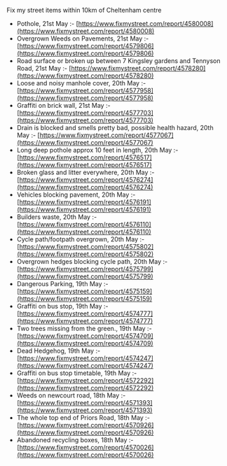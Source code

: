 Fix my street items within 10km of Cheltenham centre

<!-- fix_marker starts -->

- Pothole, 21st May :- [https://www.fixmystreet.com/report/4580008](https://www.fixmystreet.com/report/4580008)
- Overgrown Weeds on Pavements, 21st May :- [https://www.fixmystreet.com/report/4579806](https://www.fixmystreet.com/report/4579806)
- Road surface or broken up between 7 Kingsley gardens and Tennyson Road, 21st May :- [https://www.fixmystreet.com/report/4578280](https://www.fixmystreet.com/report/4578280)
- Loose and noisy manhole cover, 20th May :- [https://www.fixmystreet.com/report/4577958](https://www.fixmystreet.com/report/4577958)
- Graffiti on brick wall, 21st May :- [https://www.fixmystreet.com/report/4577703](https://www.fixmystreet.com/report/4577703)
- Drain is blocked and smells pretty bad, possible health hazard, 20th May :- [https://www.fixmystreet.com/report/4577067](https://www.fixmystreet.com/report/4577067)
- Long deep pothole approx 10 feet in length, 20th May :- [https://www.fixmystreet.com/report/4576517](https://www.fixmystreet.com/report/4576517)
- Broken glass and litter everywhere, 20th May :- [https://www.fixmystreet.com/report/4576274](https://www.fixmystreet.com/report/4576274)
- Vehicles blocking pavement, 20th May :- [https://www.fixmystreet.com/report/4576191](https://www.fixmystreet.com/report/4576191)
- Builders waste, 20th May :- [https://www.fixmystreet.com/report/4576110](https://www.fixmystreet.com/report/4576110)
- Cycle path/footpath overgrown, 20th May :- [https://www.fixmystreet.com/report/4575802](https://www.fixmystreet.com/report/4575802)
- Overgrown hedges blocking cycle path, 20th May :- [https://www.fixmystreet.com/report/4575799](https://www.fixmystreet.com/report/4575799)
- Dangerous Parking, 19th May :- [https://www.fixmystreet.com/report/4575159](https://www.fixmystreet.com/report/4575159)
- Graffiti on bus stop, 19th May :- [https://www.fixmystreet.com/report/4574777](https://www.fixmystreet.com/report/4574777)
- Two trees missing from the green., 19th May :- [https://www.fixmystreet.com/report/4574709](https://www.fixmystreet.com/report/4574709)
- Dead Hedgehog, 19th May :- [https://www.fixmystreet.com/report/4574247](https://www.fixmystreet.com/report/4574247)
- Graffiti on bus stop timetable, 19th May :- [https://www.fixmystreet.com/report/4572292](https://www.fixmystreet.com/report/4572292)
- Weeds on newcourt road, 18th May :- [https://www.fixmystreet.com/report/4571393](https://www.fixmystreet.com/report/4571393)
- The whole top end of Priors Road, 18th May :- [https://www.fixmystreet.com/report/4570926](https://www.fixmystreet.com/report/4570926)
- Abandoned recycling boxes, 18th May :- [https://www.fixmystreet.com/report/4570026](https://www.fixmystreet.com/report/4570026)

<!-- fix_marker ends -->